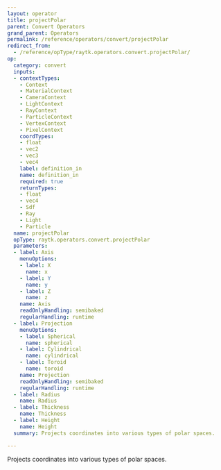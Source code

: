 ```yaml
---
layout: operator
title: projectPolar
parent: Convert Operators
grand_parent: Operators
permalink: /reference/operators/convert/projectPolar
redirect_from:
  - /reference/opType/raytk.operators.convert.projectPolar/
op:
  category: convert
  inputs:
  - contextTypes:
    - Context
    - MaterialContext
    - CameraContext
    - LightContext
    - RayContext
    - ParticleContext
    - VertexContext
    - PixelContext
    coordTypes:
    - float
    - vec2
    - vec3
    - vec4
    label: definition_in
    name: definition_in
    required: true
    returnTypes:
    - float
    - vec4
    - Sdf
    - Ray
    - Light
    - Particle
  name: projectPolar
  opType: raytk.operators.convert.projectPolar
  parameters:
  - label: Axis
    menuOptions:
    - label: X
      name: x
    - label: Y
      name: y
    - label: Z
      name: z
    name: Axis
    readOnlyHandling: semibaked
    regularHandling: runtime
  - label: Projection
    menuOptions:
    - label: Spherical
      name: spherical
    - label: Cylindrical
      name: cylindrical
    - label: Toroid
      name: toroid
    name: Projection
    readOnlyHandling: semibaked
    regularHandling: runtime
  - label: Radius
    name: Radius
  - label: Thickness
    name: Thickness
  - label: Height
    name: Height
  summary: Projects coordinates into various types of polar spaces.

---
```



Projects coordinates into various types of polar spaces.